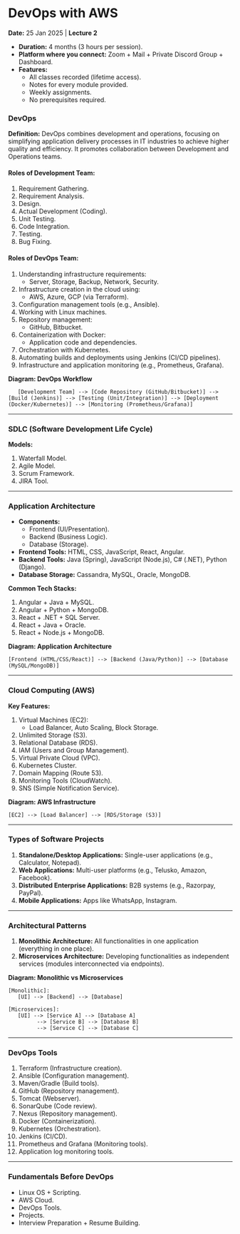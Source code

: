 # DevOps with AWS

**Date:** 25 Jan 2025 | **Lecture 2**


- **Duration:** 4 months (3 hours per session).
- **Platform where you connect:** Zoom + Mail + Private Discord Group + Dashboard.
- **Features:**
  - All classes recorded (lifetime access).
  - Notes for every module provided.
  - Weekly assignments.
  - No prerequisites required.

### DevOps

**Definition:** DevOps combines development and operations, focusing on simplifying application delivery processes in IT industries to achieve higher quality and efficiency. It promotes collaboration between Development and Operations teams.

#### Roles of Development Team:
1. Requirement Gathering.
2. Requirement Analysis.
3. Design.
4. Actual Development (Coding).
5. Unit Testing.
6. Code Integration.
7. Testing.
8. Bug Fixing.

#### Roles of DevOps Team:
1. Understanding infrastructure requirements:
   - Server, Storage, Backup, Network, Security.
2. Infrastructure creation in the cloud using:
   - AWS, Azure, GCP (via Terraform).
3. Configuration management tools (e.g., Ansible).
4. Working with Linux machines.
5. Repository management:
   - GitHub, Bitbucket.
6. Containerization with Docker:
   - Application code and dependencies.
7. Orchestration with Kubernetes.
8. Automating builds and deployments using Jenkins (CI/CD pipelines).
9. Infrastructure and application monitoring (e.g., Prometheus, Grafana).

**Diagram: DevOps Workflow**
```
   [Development Team] --> [Code Repository (GitHub/Bitbucket)] --> [Build (Jenkins)] --> [Testing (Unit/Integration)] --> [Deployment (Docker/Kubernetes)] --> [Monitoring (Prometheus/Grafana)]
```

---

### SDLC (Software Development Life Cycle)

**Models:**
1. Waterfall Model.
2. Agile Model.
3. Scrum Framework.
4. JIRA Tool.

---

### Application Architecture

- **Components:**
  - Frontend (UI/Presentation).
  - Backend (Business Logic).
  - Database (Storage).
- **Frontend Tools:** HTML, CSS, JavaScript, React, Angular.
- **Backend Tools:** Java (Spring), JavaScript (Node.js), C# (.NET), Python (Django).
- **Database Storage:** Cassandra, MySQL, Oracle, MongoDB.

**Common Tech Stacks:**
1. Angular + Java + MySQL.
2. Angular + Python + MongoDB.
3. React + .NET + SQL Server.
4. React + Java + Oracle.
5. React + Node.js + MongoDB.

**Diagram: Application Architecture**
```
[Frontend (HTML/CSS/React)] --> [Backend (Java/Python)] --> [Database (MySQL/MongoDB)]
```

---

### Cloud Computing (AWS)

**Key Features:**
1. Virtual Machines (EC2):
   - Load Balancer, Auto Scaling, Block Storage.
2. Unlimited Storage (S3).
3. Relational Database (RDS).
4. IAM (Users and Group Management).
5. Virtual Private Cloud (VPC).
6. Kubernetes Cluster.
7. Domain Mapping (Route 53).
8. Monitoring Tools (CloudWatch).
9. SNS (Simple Notification Service).

**Diagram: AWS Infrastructure**
```
[EC2] --> [Load Balancer] --> [RDS/Storage (S3)]
```

---

### Types of Software Projects

1. **Standalone/Desktop Applications:** Single-user applications (e.g., Calculator, Notepad).
2. **Web Applications:** Multi-user platforms (e.g., Telusko, Amazon, Facebook).
3. **Distributed Enterprise Applications:** B2B systems (e.g., Razorpay, PayPal).
4. **Mobile Applications:** Apps like WhatsApp, Instagram.

---

### Architectural Patterns

1. **Monolithic Architecture:** All functionalities in one application (everything in one place).
2. **Microservices Architecture:** Developing functionalities as independent services (modules interconnected via endpoints).

**Diagram: Monolithic vs Microservices**
```
[Monolithic]:
   [UI] --> [Backend] --> [Database]

[Microservices]:
   [UI] --> [Service A] --> [Database A]
         --> [Service B] --> [Database B]
         --> [Service C] --> [Database C]
```

---

### DevOps Tools

1. Terraform (Infrastructure creation).
2. Ansible (Configuration management).
3. Maven/Gradle (Build tools).
4. GitHub (Repository management).
5. Tomcat (Webserver).
6. SonarQube (Code review).
7. Nexus (Repository management).
8. Docker (Containerization).
9. Kubernetes (Orchestration).
10. Jenkins (CI/CD).
11. Prometheus and Grafana (Monitoring tools).
12. Application log monitoring tools.

---

### Fundamentals Before DevOps

- Linux OS + Scripting.
- AWS Cloud.
- DevOps Tools.
- Projects.
- Interview Preparation + Resume Building.


